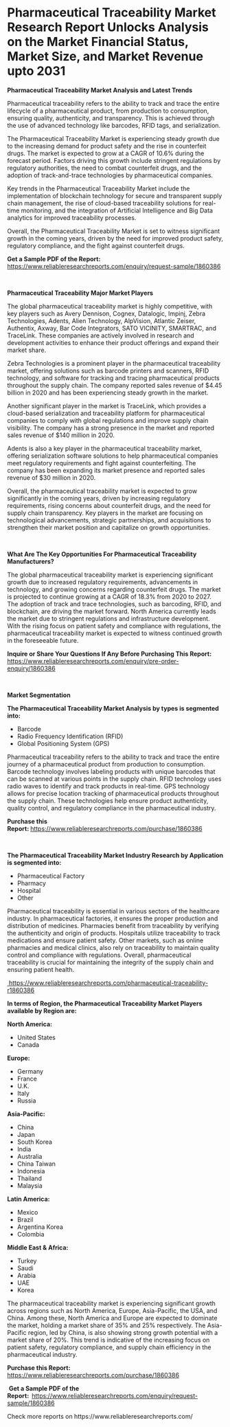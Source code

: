 <p><h1>Pharmaceutical Traceability Market Research Report Unlocks Analysis on the Market Financial Status, Market Size, and Market Revenue upto 2031</h1></p><p><strong>Pharmaceutical Traceability Market Analysis and Latest Trends</strong></p>
<p><p>Pharmaceutical traceability refers to the ability to track and trace the entire lifecycle of a pharmaceutical product, from production to consumption, ensuring quality, authenticity, and transparency. This is achieved through the use of advanced technology like barcodes, RFID tags, and serialization.</p><p>The Pharmaceutical Traceability Market is experiencing steady growth due to the increasing demand for product safety and the rise in counterfeit drugs. The market is expected to grow at a CAGR of 10.6% during the forecast period. Factors driving this growth include stringent regulations by regulatory authorities, the need to combat counterfeit drugs, and the adoption of track-and-trace technologies by pharmaceutical companies.</p><p>Key trends in the Pharmaceutical Traceability Market include the implementation of blockchain technology for secure and transparent supply chain management, the rise of cloud-based traceability solutions for real-time monitoring, and the integration of Artificial Intelligence and Big Data analytics for improved traceability processes.</p><p>Overall, the Pharmaceutical Traceability Market is set to witness significant growth in the coming years, driven by the need for improved product safety, regulatory compliance, and the fight against counterfeit drugs.</p></p>
<p><strong>Get a Sample PDF of the Report:&nbsp;</strong> <a href="https://www.reliableresearchreports.com/enquiry/request-sample/1860386">https://www.reliableresearchreports.com/enquiry/request-sample/1860386</a></p>
<p>&nbsp;</p>
<p><strong>Pharmaceutical Traceability Major Market Players</strong></p>
<p><p>The global pharmaceutical traceability market is highly competitive, with key players such as Avery Dennison, Cognex, Datalogic, Impinj, Zebra Technologies, Adents, Alien Technology, AlpVision, Atlantic Zeiser, Authentix, Axway, Bar Code Integrators, SATO VICINITY, SMARTRAC, and TraceLink. These companies are actively involved in research and development activities to enhance their product offerings and expand their market share.</p><p>Zebra Technologies is a prominent player in the pharmaceutical traceability market, offering solutions such as barcode printers and scanners, RFID technology, and software for tracking and tracing pharmaceutical products throughout the supply chain. The company reported sales revenue of $4.45 billion in 2020 and has been experiencing steady growth in the market.</p><p>Another significant player in the market is TraceLink, which provides a cloud-based serialization and traceability platform for pharmaceutical companies to comply with global regulations and improve supply chain visibility. The company has a strong presence in the market and reported sales revenue of $140 million in 2020.</p><p>Adents is also a key player in the pharmaceutical traceability market, offering serialization software solutions to help pharmaceutical companies meet regulatory requirements and fight against counterfeiting. The company has been expanding its market presence and reported sales revenue of $30 million in 2020.</p><p>Overall, the pharmaceutical traceability market is expected to grow significantly in the coming years, driven by increasing regulatory requirements, rising concerns about counterfeit drugs, and the need for supply chain transparency. Key players in the market are focusing on technological advancements, strategic partnerships, and acquisitions to strengthen their market position and capitalize on growth opportunities.</p></p>
<p>&nbsp;</p>
<p><strong>What Are The Key Opportunities For Pharmaceutical Traceability Manufacturers?</strong></p>
<p><p>The global pharmaceutical traceability market is experiencing significant growth due to increased regulatory requirements, advancements in technology, and growing concerns regarding counterfeit drugs. The market is projected to continue growing at a CAGR of 18.3% from 2020 to 2027. The adoption of track and trace technologies, such as barcoding, RFID, and blockchain, are driving the market forward. North America currently leads the market due to stringent regulations and infrastructure development. With the rising focus on patient safety and compliance with regulations, the pharmaceutical traceability market is expected to witness continued growth in the foreseeable future.</p></p>
<p><strong>Inquire or Share Your Questions If Any Before Purchasing This Report:</strong> <a href="https://www.reliableresearchreports.com/enquiry/pre-order-enquiry/1860386">https://www.reliableresearchreports.com/enquiry/pre-order-enquiry/1860386</a></p>
<p>&nbsp;</p>
<p><strong>Market Segmentation</strong></p>
<p><strong>The Pharmaceutical Traceability Market Analysis by types is segmented into:</strong></p>
<p><ul><li>Barcode</li><li>Radio Frequency Identification (RFID)</li><li>Global Positioning System (GPS)</li></ul></p>
<p><p>Pharmaceutical traceability refers to the ability to track and trace the entire journey of a pharmaceutical product from production to consumption. Barcode technology involves labeling products with unique barcodes that can be scanned at various points in the supply chain. RFID technology uses radio waves to identify and track products in real-time. GPS technology allows for precise location tracking of pharmaceutical products throughout the supply chain. These technologies help ensure product authenticity, quality control, and regulatory compliance in the pharmaceutical industry.</p></p>
<p><strong>Purchase this Report:&nbsp;</strong><a href="https://www.reliableresearchreports.com/purchase/1860386">https://www.reliableresearchreports.com/purchase/1860386</a></p>
<p>&nbsp;</p>
<p><strong>The Pharmaceutical Traceability Market Industry Research by Application is segmented into:</strong></p>
<p><ul><li>Pharmaceutical Factory</li><li>Pharmacy</li><li>Hospital</li><li>Other</li></ul></p>
<p><p>Pharmaceutical traceability is essential in various sectors of the healthcare industry. In pharmaceutical factories, it ensures the proper production and distribution of medicines. Pharmacies benefit from traceability by verifying the authenticity and origin of products. Hospitals utilize traceability to track medications and ensure patient safety. Other markets, such as online pharmacies and medical clinics, also rely on traceability to maintain quality control and compliance with regulations. Overall, pharmaceutical traceability is crucial for maintaining the integrity of the supply chain and ensuring patient health.</p></p>
<p><a href="https://www.reliableresearchreports.com/pharmaceutical-traceability-r1860386">&nbsp;https://www.reliableresearchreports.com/pharmaceutical-traceability-r1860386</a></p>
<p><strong>In terms of Region, the Pharmaceutical Traceability Market Players available by Region are:</strong></p>
<p>
    <p> <strong> North America: </strong>
        <ul>
            <li>United States</li>
            <li>Canada</li>
        </ul>
        </p> 
    <p> <strong> Europe: </strong>
        <ul>
            <li>Germany</li>
            <li>France</li>
            <li>U.K.</li>
            <li>Italy</li>
            <li>Russia</li>
        </ul>
        </p> 
    <p> <strong> Asia-Pacific: </strong>
        <ul>
            <li>China</li>
            <li>Japan</li>
            <li>South Korea</li>
            <li>India</li>
            <li>Australia</li>
            <li>China Taiwan</li>
            <li>Indonesia</li>
            <li>Thailand</li>
            <li>Malaysia</li>
        </ul>
        </p> 
    <p> <strong> Latin America: </strong>
        <ul>
            <li>Mexico</li>
            <li>Brazil</li>
            <li>Argentina Korea</li>
            <li>Colombia</li>
        </ul>
        </p> 
    <p> <strong> Middle East & Africa: </strong>
        <ul>
            <li>Turkey</li>
            <li>Saudi</li>
            <li>Arabia</li>
            <li>UAE</li>
            <li>Korea</li>
        </ul>
    </p>
    </p>
<p><p>The pharmaceutical traceability market is experiencing significant growth across regions such as North America, Europe, Asia-Pacific, the USA, and China. Among these, North America and Europe are expected to dominate the market, holding a market share of 35% and 25% respectively. The Asia-Pacific region, led by China, is also showing strong growth potential with a market share of 20%. This trend is indicative of the increasing focus on patient safety, regulatory compliance, and supply chain efficiency in the pharmaceutical industry.</p></p>
<p><strong>Purchase this Report: </strong><a href="https://www.reliableresearchreports.com/purchase/1860386">https://www.reliableresearchreports.com/purchase/1860386</a></p>
<p>&nbsp;<strong>Get a Sample PDF of the Report:&nbsp;&nbsp;</strong><a href="https://www.reliableresearchreports.com/enquiry/request-sample/1860386">https://www.reliableresearchreports.com/enquiry/request-sample/1860386</a></p>
<p><strong></strong></p>
<p>Check more reports on https://www.reliableresearchreports.com/</p>